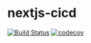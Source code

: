 # nextjs-cicd

[![Build Status](https://travis-ci.org/abihf/nextjs-cicd.svg?branch=master)](https://travis-ci.org/abihf/nextjs-cicd)
[![codecov](https://codecov.io/gh/abihf/nextjs-cicd/branch/master/graph/badge.svg)](https://codecov.io/gh/abihf/nextjs-cicd)

